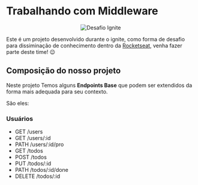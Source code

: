 # Trabalhando com Middleware

 <p align="center">
      <img alt="Desafio Ignite" title="Desafio Ignite" src=".github/desafio-ignite.jpg" />
</p>

Este é um projeto desenvolvido durante o ignite, como forma de desafio para dissiminação de conhecimento dentro da [Rocketseat](https://app.rocketseat.com.br/ignite), venha fazer parte deste time! :wink:

## Composição do nosso projeto

Neste projeto Temos alguns **Endpoints Base** que podem ser extendidos da forma mais adequada para seu contexto.

São eles:

### Usuários

- GET /users
- GET /users/:id
- PATH /users/:id/pro
- GET /todos
- POST /todos
- PUT /todos/:id
- PATH /todos/:id/done
- DELETE /todos/:id

